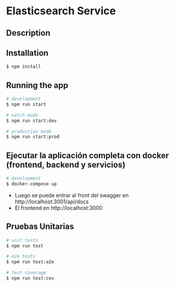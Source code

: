 # Elasticsearch Service

## Description


## Installation

```bash
$ npm install
```

## Running the app

```bash
# development
$ npm run start

# watch mode
$ npm run start:dev

# production mode
$ npm run start:prod
```

## Ejecutar la aplicación completa con docker (frontend, backend y servicios)

```bash
# development
$ docker-compose up
```
* Luego se puede entrar al front del swagger en http://localhost:3001/api/docs
 * El frontend en http://localhost:3000

## Pruebas Unitarias

```bash
# unit tests
$ npm run test

# e2e tests
$ npm run test:e2e

# test coverage
$ npm run test:cov
```